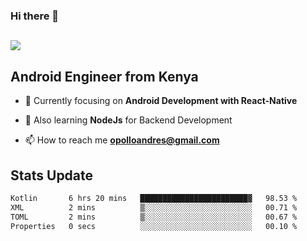 ### Hi there 👋
<h2 align="left"><img src="https://readme-typing-svg.herokuapp.com?color='blue'&lines=I'm+Andrew+Opollo😊;Welcome+to+my+Github😜"> </h2>

## Android Engineer from Kenya


- 🌱 Currently focusing on **Android Development with React-Native**

- 🔭 Also learning **NodeJs** for Backend Development

- 📫 How to reach me **opolloandres@gmail.com**


## Stats Update
<!--START_SECTION:waka-->

```txt
Kotlin       6 hrs 20 mins   ████████████████████████▓   98.53 %
XML          2 mins          ▒░░░░░░░░░░░░░░░░░░░░░░░░   00.71 %
TOML         2 mins          ▒░░░░░░░░░░░░░░░░░░░░░░░░   00.67 %
Properties   0 secs          ░░░░░░░░░░░░░░░░░░░░░░░░░   00.10 %
```

<!--END_SECTION:waka-->


